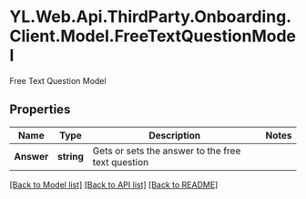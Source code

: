 # YL.Web.Api.ThirdParty.Onboarding.Client.Model.FreeTextQuestionModel
Free Text Question Model
## Properties

Name | Type | Description | Notes
------------ | ------------- | ------------- | -------------
**Answer** | **string** | Gets or sets the answer to the free text question | 

[[Back to Model list]](../README.md#documentation-for-models) [[Back to API list]](../README.md#documentation-for-api-endpoints) [[Back to README]](../README.md)

